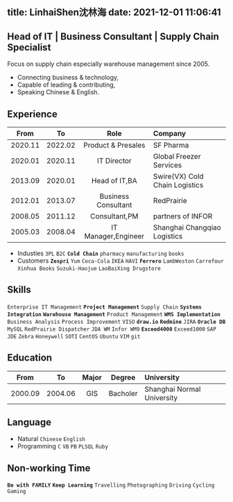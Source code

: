 title: LinhaiShen沈林海
date: 2021-12-01 11:06:41
---
Head of IT | Business Consultant | Supply Chain Specialist
---
Focus on supply chain especially warehouse management since 2005.
- Connecting business & technology, 
- Capable of leading & contributing,
- Speaking Chinese & English.

Experience
---
From | To | Role | Company 
:-:|:-:|:-:|:-
2020.11|2022.02|Product & Presales| SF Pharma
2020.01|2020.11|IT Director| Global Freezer Services
2013.09|2020.01|Head of IT,BA| Swire(VX) Cold Chain Logistics
2012.01|2013.07|Business Consultant|RedPrairie
2008.05|2011.12|Consultant,PM|partners of INFOR
2005.03|2008.04|IT Manager,Engineer|Shanghai Changqiao Logistics

- Industies `3PL` `B2C` **`Cold Chain`** `pharmacy` `manufacturing` `books`
- Customers **`Zespri`** `Yum` `Coca-Cola` `IKEA` `HAVI` **`Ferrero`** `LambWeston` `Carrefour` `Xinhua Books` `Suzuki-Haojue` `LaoBaiXing Drugstore`

Skills
---
`Enterprise IT Management` **`Project Management`** `Supply Chain` **`Systems Integration`** **`Warehouse Management`** `Product Management` **`WMS Implementation`** `Business Analysis` `Process Improvement` `VISO` **`draw.io`** **`Redmine`** `JIRA` **`Oracle DB`** `MySQL` `RedPrairie Dispatcher` `JDA WM` `Infor WM9` **`Exceed4000`** `Exceed1000` `SAP` `JDE` `Zebra` `Honeywell` `SOTI` `CentOS` `Ubuntu` `VIM` `git`

Education
---
From | To | Major | Degree | University
:-:|:-:|:-:|:-:|:-
2000.09|2004.06|GIS|Bacholer| Shanghai Normal University

Language
---
- Natural `Chinese` `English` 
- Programming `C` `VB` `PB` `PLSQL` `Ruby`

Non-working Time
---
**`Be with FAMILY`** **`Keep Learning`** `Travelling` `Photographing` `Driving` `Cycling` `Gaming`
